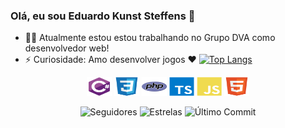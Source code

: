 ### Olá, eu sou Eduardo Kunst Steffens 👋

- 👨‍💻 Atualmente estou estou trabalhando no Grupo DVA como desenvolvedor web! 
- ⚡ Curiosidade: Amo desenvolver jogos ❤
[![Top Langs](https://github-readme-stats.vercel.app/api/top-langs/?username=eduardoks98&hide_progress=true&theme=tokyonight)](https://github-readme-stats.vercel.app/api/top-langs/?username=eduardoks98&hide_progress=true&theme=tokyonight)

<div align="center">
  <img align="center" alt="eduardoks98-C#" height="30" width="40" src="https://raw.githubusercontent.com/devicons/devicon/master/icons/csharp/csharp-original.svg" > 
  <img align="center" alt="eduardoks98-CSS" height="30" width="40" src="https://raw.githubusercontent.com/devicons/devicon/master/icons/css3/css3-original.svg">
  <img align="center" alt="eduardoks98-CSS" height="30" width="40" src="https://raw.githubusercontent.com/devicons/devicon/master/icons/php/php-original.svg" />
  <img align="center" alt="eduardoks98-CSS" height="30" width="40" src="https://raw.githubusercontent.com/devicons/devicon/master/icons/typescript/typescript-original.svg" />
  <img align="center" alt="eduardoks98-Js" height="30" width="40" src="https://raw.githubusercontent.com/devicons/devicon/master/icons/javascript/javascript-plain.svg">
  <img align="center" alt="eduardoks98-HTML" height="30" width="40" src="https://raw.githubusercontent.com/devicons/devicon/master/icons/html5/html5-original.svg">
</div>
<br>
<div align="center">
  <img src="https://img.shields.io/github/followers/eduardoks98?label=Seguidores&style=social" alt="Seguidores">
  <img src="https://img.shields.io/github/stars/eduardoks98?label=Estrelas&style=social" alt="Estrelas">
  <img src="https://img.shields.io/github/last-commit/eduardoks98/eduardoks98?label=%C3%9Altimo%20Commit" alt="Último Commit">
</div>

